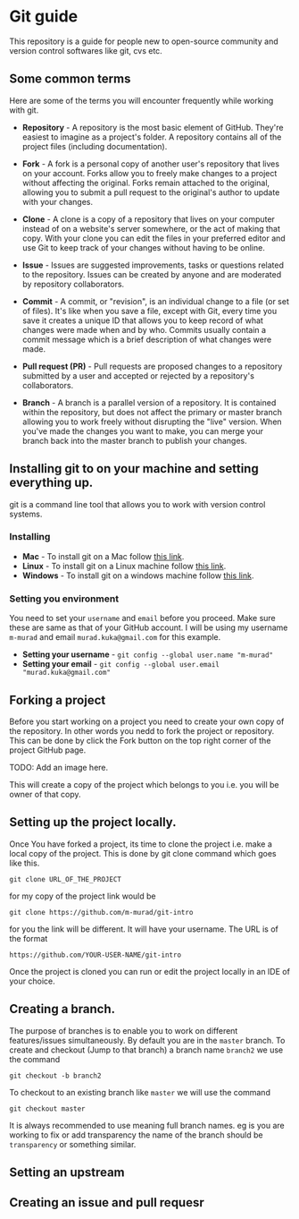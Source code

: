 # Git guide

This repository is a guide for people new to open-source community and version control softwares like git, cvs etc.

## Some common terms

Here are some of the terms you will encounter frequently while working with git.

* **Repository** - A repository is the most basic element of GitHub. They're easiest to imagine as a project's folder. A repository contains all of the project files (including documentation). 

* **Fork** - A fork is a personal copy of another user's repository that lives on your account. Forks allow you to freely make changes to a project without affecting the original. Forks remain attached to the original, allowing you to submit a pull request to the original's author to update with your changes.

* **Clone** - A clone is a copy of a repository that lives on your computer instead of on a website's server somewhere, or the act of making that copy. With your clone you can edit the files in your preferred editor and use Git to keep track of your changes without having to be online.

* **Issue** - Issues are suggested improvements, tasks or questions related to the repository. Issues can be created by anyone and are moderated by repository collaborators.

* **Commit** - A commit, or "revision", is an individual change to a file (or set of files). It's like when you save a file, except with Git, every time you save it creates a unique ID that allows you to keep record of what changes were made when and by who. Commits usually contain a commit message which is a brief description of what changes were made.

* **Pull request (PR)** - Pull requests are proposed changes to a repository submitted by a user and accepted or rejected by a repository's collaborators.

* **Branch** - A branch is a parallel version of a repository. It is contained within the repository, but does not affect the primary or master branch allowing you to work freely without disrupting the "live" version. When you've made the changes you want to make, you can merge your branch back into the master branch to publish your changes.

## Installing git to on your machine and setting everything up.

git is a command line tool that allows you to work with version control systems.

### Installing
* **Mac** - To install git on a Mac follow [this link](https://git-scm.com/download/mac).
* **Linux** - To install git on a Linux machine follow [this link](https://git-scm.com/download/linux).
* **Windows** - To install git on a windows machine follow [this link](https://git-scm.com/download/win).

### Setting you environment
You need to set your `username` and `email` before you proceed. Make sure these are same as that of your GitHub account. I will be using my username `m-murad` and email `murad.kuka@gmail.com` for this example.
* **Setting your username** - 
`git config --global user.name "m-murad"`
* **Setting your email** - 
`git config --global user.email "murad.kuka@gmail.com"`

## Forking a project
Before you start working on a project you need to create your own copy of the repository. In other words you nedd to fork the project or repository. This can be done by click the Fork button on the top right corner of the project GitHub page.

TODO: Add an image here.

This will create a copy of the project which belongs to you i.e. you will be owner of that copy.

## Setting up the project locally.
Once You have forked a project, its time to clone the project i.e. make a local copy of the project. This is done by git clone command which goes like this.

`git clone URL_OF_THE_PROJECT`

for my copy of the project link would be 

`git clone https://github.com/m-murad/git-intro`

for you the link will be different. It will have your username. The URL is of the format 

`https://github.com/YOUR-USER-NAME/git-intro`

Once the project is cloned you can run or edit the project locally in an IDE of your choice.

## Creating a branch.
The purpose of branches is to enable you to work on different features/issues simultaneously. By default you are in the `master` branch. 
To create and checkout (Jump to that branch) a branch name `branch2` we use the command

`git checkout -b branch2`

To checkout to an existing branch like `master` we will use the command 

`git checkout master`

It is always recommended to use meaning full branch names. eg is you are working to fix or add transparency the name of the branch should be `transparency` or something similar.

## Setting an upstream

## Creating an issue and pull requesr

